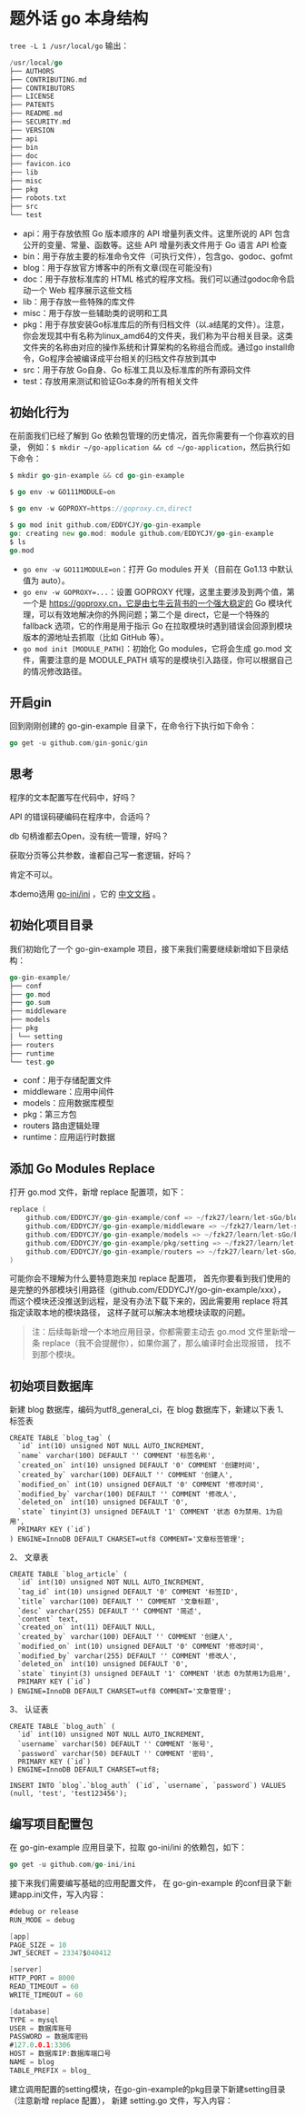 #  题外话 go 本身结构
`tree -L 1 /usr/local/go` 输出：
```go
/usr/local/go
├── AUTHORS
├── CONTRIBUTING.md
├── CONTRIBUTORS
├── LICENSE
├── PATENTS
├── README.md
├── SECURITY.md
├── VERSION
├── api
├── bin
├── doc
├── favicon.ico
├── lib
├── misc
├── pkg
├── robots.txt
├── src
└── test
```
- api：用于存放依照 Go 版本顺序的 API 增量列表文件。这里所说的 API 包含公开的变量、常量、函数等。这些 API 增量列表文件用于 Go 语言 API 检查
- bin：用于存放主要的标准命令文件（可执行文件），包含go、godoc、gofmt
- blog：用于存放官方博客中的所有文章(现在可能没有)
- doc：用于存放标准库的 HTML 格式的程序文档。我们可以通过godoc命令启动一个 Web 程序展示这些文档
- lib：用于存放一些特殊的库文件
- misc：用于存放一些辅助类的说明和工具
- pkg：用于存放安装Go标准库后的所有归档文件（以.a结尾的文件）。注意，你会发现其中有名称为linux_amd64的文件夹，我们称为平台相关目录。这类文件夹的名称由对应的操作系统和计算架构的名称组合而成。通过go install命令，Go程序会被编译成平台相关的归档文件存放到其中
- src：用于存放 Go自身、Go 标准工具以及标准库的所有源码文件
- test：存放用来测试和验证Go本身的所有相关文件


## 初始化行为
在前面我们已经了解到 Go 依赖包管理的历史情况，首先你需要有一个你喜欢的目录，
例如：`$ mkdir ~/go-application && cd ~/go-application`，然后执行如下命令：
```go
$ mkdir go-gin-example && cd go-gin-example

$ go env -w GO111MODULE=on

$ go env -w GOPROXY=https://goproxy.cn,direct

$ go mod init github.com/EDDYCJY/go-gin-example
go: creating new go.mod: module github.com/EDDYCJY/go-gin-example
$ ls
go.mod
```
- `go env -w GO111MODULE=on`：打开 Go modules 开关（目前在 Go1.13 中默认值为 auto）。
- `go env -w GOPROXY=...`：设置 GOPROXY 代理，这里主要涉及到两个值，第一个是 https://goproxy.cn，它是由七牛云背书的一个强大稳定的 Go 模块代理，可以有效地解决你的外网问题；第二个是 direct，它是一个特殊的 fallback 选项，它的作用是用于指示 Go 在拉取模块时遇到错误会回源到模块版本的源地址去抓取（比如 GitHub 等）。
- `go mod init [MODULE_PATH]`：初始化 Go modules，它将会生成 go.mod 文件，需要注意的是 MODULE_PATH 填写的是模块引入路径，你可以根据自己的情况修改路径。

## 开启gin
回到刚刚创建的 go-gin-example 目录下，在命令行下执行如下命令：
```go
go get -u github.com/gin-gonic/gin
```

## 思考
程序的文本配置写在代码中，好吗？

API 的错误码硬编码在程序中，合适吗？

db 句柄谁都去Open，没有统一管理，好吗？

获取分页等公共参数，谁都自己写一套逻辑，好吗？

肯定不可以。

本demo选用 [go-ini/ini](https://github.com/go-ini/ini) ，它的 [中文文档](https://ini.unknwon.io/) 。

## 初始化项目目录
我们初始化了一个 go-gin-example 项目，接下来我们需要继续新增如下目录结构：
```go
go-gin-example/
├── conf
├── go.mod
├── go.sum
├── middleware
├── models
├── pkg
│ └── setting
├── routers
├── runtime
└── test.go
```
- conf：用于存储配置文件
- middleware：应用中间件
- models：应用数据库模型
- pkg：第三方包
- routers 路由逻辑处理
- runtime：应用运行时数据

## 添加 Go Modules Replace
打开 go.mod 文件，新增 replace 配置项，如下：
```go
replace (
    github.com/EDDYCJY/go-gin-example/conf => ~/fzk27/learn/let-sGo/blog7/go-gin-example/conf v1.7.2
    github.com/EDDYCJY/go-gin-example/middleware => ~/fzk27/learn/let-sGo/blog7/go-gin-example/middleware v1.7.2
    github.com/EDDYCJY/go-gin-example/models => ~/fzk27/learn/let-sGo/blog7/go-gin-example/models v1.7.2
    github.com/EDDYCJY/go-gin-example/pkg/setting => ~/fzk27/learn/let-sGo/blog7/go-gin-example/pkg/setting v1.7.2
    github.com/EDDYCJY/go-gin-example/routers => ~/fzk27/learn/let-sGo/blog7/go-gin-example/routers v1.7.2
)
```
可能你会不理解为什么要特意跑来加 replace 配置项，
首先你要看到我们使用的是完整的外部模块引用路径（github.com/EDDYCJY/go-gin-example/xxx），
而这个模块还没推送到远程，是没有办法下载下来的，因此需要用 replace 将其指定读取本地的模块路径，
这样子就可以解决本地模块读取的问题。

> 注：后续每新增一个本地应用目录，你都需要主动去 go.mod 文件里新增一条 replace（我不会提醒你），如果你漏了，那么编译时会出现报错，
找不到那个模块。

## 初始项目数据库
新建 blog 数据库，编码为utf8_general_ci，在 blog 数据库下，新建以下表
1、 标签表
```mysql
CREATE TABLE `blog_tag` (
  `id` int(10) unsigned NOT NULL AUTO_INCREMENT,
  `name` varchar(100) DEFAULT '' COMMENT '标签名称',
  `created_on` int(10) unsigned DEFAULT '0' COMMENT '创建时间',
  `created_by` varchar(100) DEFAULT '' COMMENT '创建人',
  `modified_on` int(10) unsigned DEFAULT '0' COMMENT '修改时间',
  `modified_by` varchar(100) DEFAULT '' COMMENT '修改人',
  `deleted_on` int(10) unsigned DEFAULT '0',
  `state` tinyint(3) unsigned DEFAULT '1' COMMENT '状态 0为禁用、1为启用',
  PRIMARY KEY (`id`)
) ENGINE=InnoDB DEFAULT CHARSET=utf8 COMMENT='文章标签管理';
```
2、 文章表
```mysql
CREATE TABLE `blog_article` (
  `id` int(10) unsigned NOT NULL AUTO_INCREMENT,
  `tag_id` int(10) unsigned DEFAULT '0' COMMENT '标签ID',
  `title` varchar(100) DEFAULT '' COMMENT '文章标题',
  `desc` varchar(255) DEFAULT '' COMMENT '简述',
  `content` text,
  `created_on` int(11) DEFAULT NULL,
  `created_by` varchar(100) DEFAULT '' COMMENT '创建人',
  `modified_on` int(10) unsigned DEFAULT '0' COMMENT '修改时间',
  `modified_by` varchar(255) DEFAULT '' COMMENT '修改人',
  `deleted_on` int(10) unsigned DEFAULT '0',
  `state` tinyint(3) unsigned DEFAULT '1' COMMENT '状态 0为禁用1为启用',
  PRIMARY KEY (`id`)
) ENGINE=InnoDB DEFAULT CHARSET=utf8 COMMENT='文章管理';
```
3、 认证表
```mysql
CREATE TABLE `blog_auth` (
  `id` int(10) unsigned NOT NULL AUTO_INCREMENT,
  `username` varchar(50) DEFAULT '' COMMENT '账号',
  `password` varchar(50) DEFAULT '' COMMENT '密码',
  PRIMARY KEY (`id`)
) ENGINE=InnoDB DEFAULT CHARSET=utf8;

INSERT INTO `blog`.`blog_auth` (`id`, `username`, `password`) VALUES (null, 'test', 'test123456');
```
## 编写项目配置包
在 go-gin-example 应用目录下，拉取 go-ini/ini 的依赖包，如下：
```go
go get -u github.com/go-ini/ini
```

接下来我们需要编写基础的应用配置文件，
在 go-gin-example 的conf目录下新建app.ini文件，写入内容：
```go
#debug or release
RUN_MODE = debug

[app]
PAGE_SIZE = 10
JWT_SECRET = 23347$040412

[server]
HTTP_PORT = 8000
READ_TIMEOUT = 60
WRITE_TIMEOUT = 60

[database]
TYPE = mysql
USER = 数据库账号
PASSWORD = 数据库密码
#127.0.0.1:3306
HOST = 数据库IP:数据库端口号
NAME = blog
TABLE_PREFIX = blog_
```
建立调用配置的setting模块，在go-gin-example的pkg目录下新建setting目录（注意新增 replace 配置），
新建 setting.go 文件，写入内容：
```go

```




